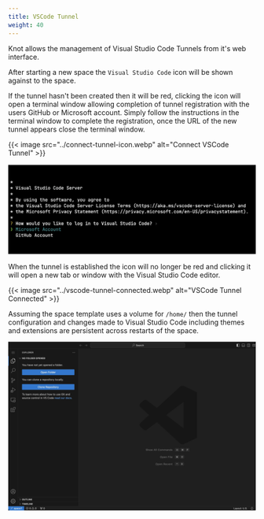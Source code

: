 ```yaml
---
title: VSCode Tunnel
weight: 40
---
```


Knot allows the management of Visual Studio Code Tunnels from it's web interface.

After starting a new space the `Visual Studio Code` icon will be shown against to the space.

If the tunnel hasn't been created then it will be red, clicking the icon will open a terminal window allowing completion of tunnel registration with the users GitHub or Microsoft account. Simply follow the instructions in the terminal window to complete the registration, once the URL of the new tunnel appears close the terminal window.

{{< image src="../connect-tunnel-icon.webp" alt="Connect VSCode Tunnel" >}}

![Register Tunnel](vscode-tunnel-connect.webp)

When the tunnel is established the icon will no longer be red and clicking it will open a new tab or window with the Visual Studio Code editor.

{{< image src="../vscode-tunnel-connected.webp" alt="VSCode Tunnel Connected" >}}

Assuming the space template uses a volume for `/home/` then the tunnel configuration and changes made to Visual Studio Code including themes and extensions are persistent across restarts of the space.

![VSCode via Tunnel](vscode.webp)
